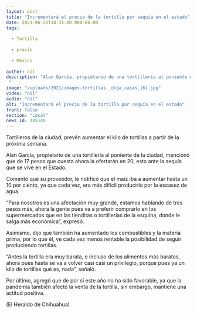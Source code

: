 ```yaml
---
layout: post
title: "Incrementará el precio de la tortilla por sequía en el estado"
date: 2021-06-21T18:31:00.000-06:00
tags:
  
  - Tortilla
  
  - precio
  
  - México
  
author: nil
description: "Alan García, propietario de una tortillería al poniente de la ciudad, mencionó que de 17 pesos que cuesta ahora la ofertarán en 20 "
image: "/uploads/2021/images-tortillas._olga_casas_(6).jpg"
video: "nil"
audio: "nil"
alt: "Incrementará el precio de la tortilla por sequía en el estado"
front: false
section: "Local"
news_id: 185140
---
```


Tortilleros de la ciudad, prevén aumentar el kilo de tortillas a partir de la próxima semana.

Alan García, propietario de una tortillería al poniente de la ciudad, mencionó que de 17 pesos que cuesta ahora la ofertarán en 20, esto ante la sequía que se vive en el Estado.

Comentó que su proveedor, le notificó que el maíz iba a aumentar hasta un 10 por ciento, ya que cada vez, era más difícil producirlo por la escasez de agua.

“Para nosotros es una afectación muy grande, estamos hablando de tres pesos más, ahora la gente pues va a preferir comprarlo en los supermercados que en las tienditas o tortillerías de la esquina, donde le salga más económica”, expresó.

Asimismo, dijo que también ha aumentado los combustibles y la materia prima, por lo que él, ve cada vez menos rentable la posibilidad de seguir produciendo tortillas.

“Antes la tortilla era muy barata, e incluso de los alimentos más baratos, ahora pues hasta se va a volver casi casi un privilegio, porque pues ya un kilo de tortillas qué es, nada”, señaló.

Por último, agregó que de por sí este año no ha sido favorable, ya que la pandemia también afectó la venta de la tortilla, sin embargo, mantiene una actitud positiva.

(El Heraldo de Chihuahua)